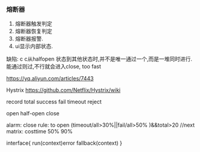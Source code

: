 ### 熔断器

1. 熔断器触发判定
2. 熔断器恢复判定
3. 熔断器报警.  
4. ui显示内部状态.



缺陷: c c从halfopen 状态到其他状态时,并不是唯一通过一个,而是一堆同时进行.能通过则过,不行就会进入close, too fast



https://yq.aliyun.com/articles/7443


Hystrix 
https://github.com/Netflix/Hystrix/wiki


record
total
success
fail
timeout
reject


open
half-open
close

alarm: close
rule: to open (timeout/all>30%||fail/all>50% )&&total>20
//next
matrix: costtime 50% 90% 




interface{
	run(context)error
	fallback(context)
}

